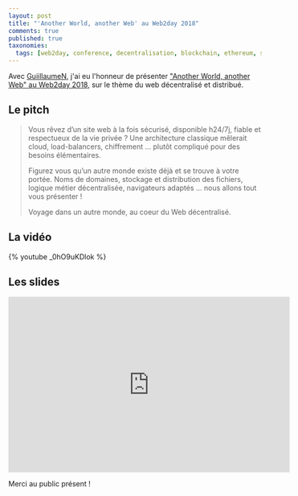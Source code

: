 ```yaml
---
layout: post
title: "'Another World, another Web' au Web2day 2018"
comments: true
published: true
taxonomies: 
  tags: [web2day, conference, decentralisation, blockchain, ethereum, smart-contract, ipfs, speaker, video]
---
```


Avec [GuiillaumeN](https://twitter.com/guiillaumeN), j'ai eu l'honneur de présenter ["Another World, another Web" au Web2day 2018](https://web2day.co/evenements/another-world-another-web/), sur le thème du web décentralisé et distribué.

## Le pitch

> Vous rêvez d’un site web à la fois sécurisé, disponible h24/7j, fiable et respectueux de la vie privée ?
> Une architecture classique mêlerait cloud, load-balancers, chiffrement … plutôt compliqué pour des besoins élémentaires.
>
> Figurez vous qu’un autre monde existe déjà et se trouve à votre portée. Noms de domaines, stockage et distribution des fichiers, logique métier décentralisée, navigateurs adaptés … nous allons tout vous présenter !
>
> Voyage dans un autre monde, au coeur du Web décentralisé.

## La vidéo

{% youtube _0hO9uKDlok %}

## Les slides

<iframe src="https://docs.google.com/presentation/d/e/2PACX-1vTVdjK6h78FPaYWS9C8d4In_LJt8dkaxe1RW2rkY6oUbF3nwDd9VH7jBVD2zU2hfD5BSSR1GtsCU7_Z/embed?start=false&loop=false&delayms=60000" frameborder="0" width="560" height="349" allowfullscreen="true" mozallowfullscreen="true" webkitallowfullscreen="true"></iframe>

Merci au public présent !
